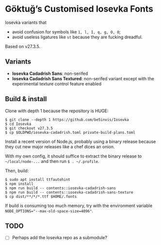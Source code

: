 # Göktuğ’s Customised Iosevka Fonts

Iosevka variants that

- avoid confusion for symbols like `1, l, I, q, g, O, 0`;
- avoid useless ligatures like `st` because they are fucking dreadful.

Based on v27.3.5.

## Variants

- **Iosevka Cadadrish Sans**: non-serifed
- **Iosevka Cadadrish Sans Textured**: non-serifed variant except with
  the experimental texture control feature enabled

## Build & install

Clone with depth 1 because the repository is HUGE:

    $ git clone --depth 1 https://github.com/be5invis/Iosevka
    $ cd Iosevka
    $ git checkout v27.3.5
    $ cp $OLDPWD/iosevka-cadadrish.toml private-build-plans.toml

Install a recent version of Node.js, probably using a binary release
because they cut new major releases like a chef dices an onion.

With my own config, it should suffice to extract the binary release to
`~/local/node-...` and then run `$ . ~/.profile`.

Then, build:

    $ sudo apt install ttfautohint
    $ npm install
    $ npm run build -- contents::iosevka-cadadrish-sans
    $ npm run build -- contents::iosevka-cadadrish-sans-texture
    $ cp dist/**/*/*.ttf $HOME/.fonts

If build is consuming too much memory, try with the environment
variable `NODE_OPTIONS="--max-old-space-size=4096"`.

## TODO

- [ ] Perhaps add the Iosevka repo as a submodule?
